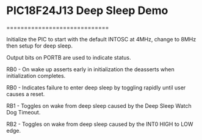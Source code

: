 # PIC18F24J13 Deep Sleep Demo
=============================

Initialize the PIC to start with the default INTOSC at 4MHz, change to 8MHz then setup for deep sleep.

Output bits on PORTB are used to indicate status.

RB0 - On wake up asserts early in initialization the deasserts when initialization completes.

RB0 - Indicates failure to enter deep sleep by toggling rapidly until user causes a reset.

RB1 - Toggles on wake from deep sleep caused by the Deep Sleep Watch Dog Timeout.

RB2 - Toggles on wake from deep sleep caused by the INT0 HIGH to LOW edge.

